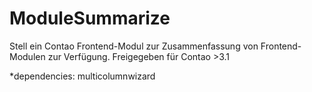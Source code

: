 ModuleSummarize
===============

Stell ein Contao Frontend-Modul zur Zusammenfassung von Frontend-Modulen zur Verfügung. Freigegeben für Contao >3.1

*dependencies: multicolumnwizard
